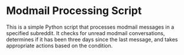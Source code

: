 # Modmail Processing Script

This is a simple Python script that processes modmail messages in a specified subreddit. It checks for unread modmail conversations, determines if it has been three days since the last message, and takes appropriate actions based on the condition.



